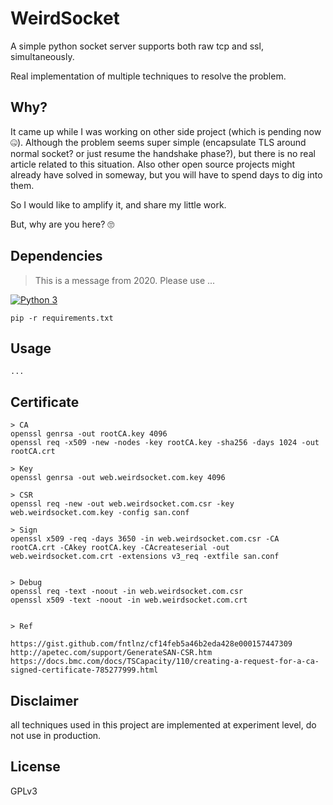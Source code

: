 # WeirdSocket

A simple python socket server supports both raw tcp and ssl, simultaneously.

Real implementation of multiple techniques to resolve the problem.

## Why?

It came up while I was working on other side project (which is pending now 🤐). Although the problem seems super simple (encapsulate TLS around normal socket? or just resume the handshake phase?), but there is no real article related to this situation. Also other open source projects might already have solved in someway, but you will have to spend days to dig into them.

So I would like to amplify it, and share my little work.

But, why are you here? 🙄

## Dependencies

> This is a message from 2020. Please use ...

[![Python 3](https://img.shields.io/badge/python-3-blue.svg)](https://www.python.org/downloads/)

`pip -r requirements.txt`

## Usage

```
...
```

## Certificate

```
> CA
openssl genrsa -out rootCA.key 4096
openssl req -x509 -new -nodes -key rootCA.key -sha256 -days 1024 -out rootCA.crt

> Key
openssl genrsa -out web.weirdsocket.com.key 4096

> CSR
openssl req -new -out web.weirdsocket.com.csr -key web.weirdsocket.com.key -config san.conf

> Sign
openssl x509 -req -days 3650 -in web.weirdsocket.com.csr -CA rootCA.crt -CAkey rootCA.key -CAcreateserial -out web.weirdsocket.com.crt -extensions v3_req -extfile san.conf


> Debug
openssl req -text -noout -in web.weirdsocket.com.csr
openssl x509 -text -noout -in web.weirdsocket.com.crt


> Ref

https://gist.github.com/fntlnz/cf14feb5a46b2eda428e000157447309
http://apetec.com/support/GenerateSAN-CSR.htm
https://docs.bmc.com/docs/TSCapacity/110/creating-a-request-for-a-ca-signed-certificate-785277999.html
```

## Disclaimer

all techniques used in this project are implemented at experiment level, do not use in production.

## License

GPLv3